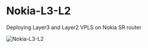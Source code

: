 # Nokia-L3-L2
Deploying Layer3 and Layer2 VPLS on Nokia SR router

![Nokia-L3-L2](https://github.com/Mehdi487/Nokia-L3-L2/assets/53235410/d22e8168-9ba5-4cc1-b76a-722686ed0997)
